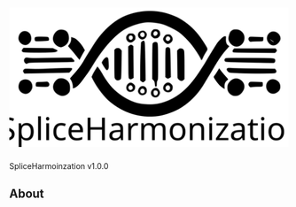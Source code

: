 # ![alt text](https://github.com/interactivereport/SpliceHarmonization/blob/main/figures/SpliceHarmonization%20LOGO.svg)
SpliceHarmoinzation v1.0.0 
## About
